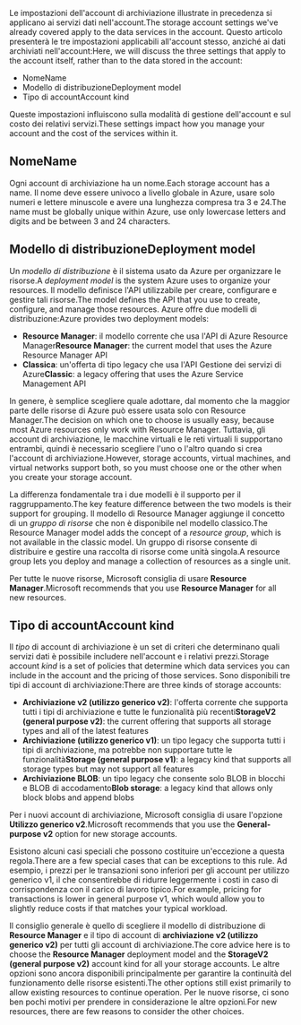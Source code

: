 <span data-ttu-id="d9663-101">Le impostazioni dell'account di archiviazione illustrate in precedenza si applicano ai servizi dati nell'account.</span><span class="sxs-lookup"><span data-stu-id="d9663-101">The storage account settings we've already covered apply to the data services in the account.</span></span> <span data-ttu-id="d9663-102">Questo articolo presenterà le tre impostazioni applicabili all'account stesso, anziché ai dati archiviati nell'account:</span><span class="sxs-lookup"><span data-stu-id="d9663-102">Here, we will discuss the three settings that apply to the account itself, rather than to the data stored in the account:</span></span>

- <span data-ttu-id="d9663-103">Nome</span><span class="sxs-lookup"><span data-stu-id="d9663-103">Name</span></span>
- <span data-ttu-id="d9663-104">Modello di distribuzione</span><span class="sxs-lookup"><span data-stu-id="d9663-104">Deployment model</span></span>
- <span data-ttu-id="d9663-105">Tipo di account</span><span class="sxs-lookup"><span data-stu-id="d9663-105">Account kind</span></span>

<span data-ttu-id="d9663-106">Queste impostazioni influiscono sulla modalità di gestione dell'account e sul costo dei relativi servizi.</span><span class="sxs-lookup"><span data-stu-id="d9663-106">These settings impact how you manage your account and the cost of the services within it.</span></span>

## <a name="name"></a><span data-ttu-id="d9663-107">Nome</span><span class="sxs-lookup"><span data-stu-id="d9663-107">Name</span></span>

<span data-ttu-id="d9663-108">Ogni account di archiviazione ha un nome.</span><span class="sxs-lookup"><span data-stu-id="d9663-108">Each storage account has a name.</span></span> <span data-ttu-id="d9663-109">Il nome deve essere univoco a livello globale in Azure, usare solo numeri e lettere minuscole e avere una lunghezza compresa tra 3 e 24.</span><span class="sxs-lookup"><span data-stu-id="d9663-109">The name must be globally unique within Azure, use only lowercase letters and digits and be between 3 and 24 characters.</span></span>

## <a name="deployment-model"></a><span data-ttu-id="d9663-110">Modello di distribuzione</span><span class="sxs-lookup"><span data-stu-id="d9663-110">Deployment model</span></span>

<span data-ttu-id="d9663-111">Un _modello di distribuzione_ è il sistema usato da Azure per organizzare le risorse.</span><span class="sxs-lookup"><span data-stu-id="d9663-111">A _deployment model_ is the system Azure uses to organize your resources.</span></span> <span data-ttu-id="d9663-112">Il modello definisce l'API utilizzabile per creare, configurare e gestire tali risorse.</span><span class="sxs-lookup"><span data-stu-id="d9663-112">The model defines the API that you use to create, configure, and manage those resources.</span></span> <span data-ttu-id="d9663-113">Azure offre due modelli di distribuzione:</span><span class="sxs-lookup"><span data-stu-id="d9663-113">Azure provides two deployment models:</span></span>

- <span data-ttu-id="d9663-114">**Resource Manager**: il modello corrente che usa l'API di Azure Resource Manager</span><span class="sxs-lookup"><span data-stu-id="d9663-114">**Resource Manager**: the current model that uses the Azure Resource Manager API</span></span>
- <span data-ttu-id="d9663-115">**Classica**: un'offerta di tipo legacy che usa l'API Gestione dei servizi di Azure</span><span class="sxs-lookup"><span data-stu-id="d9663-115">**Classic**: a legacy offering that uses the Azure Service Management API</span></span>

<span data-ttu-id="d9663-116">In genere, è semplice scegliere quale adottare, dal momento che la maggior parte delle risorse di Azure può essere usata solo con Resource Manager.</span><span class="sxs-lookup"><span data-stu-id="d9663-116">The decision on which one to choose is usually easy, because most Azure resources only work with Resource Manager.</span></span> <span data-ttu-id="d9663-117">Tuttavia, gli account di archiviazione, le macchine virtuali e le reti virtuali li supportano entrambi, quindi è necessario scegliere l'uno o l'altro quando si crea l'account di archiviazione.</span><span class="sxs-lookup"><span data-stu-id="d9663-117">However, storage accounts, virtual machines, and virtual networks support both, so you must choose one or the other when you create your storage account.</span></span>

<span data-ttu-id="d9663-118">La differenza fondamentale tra i due modelli è il supporto per il raggruppamento.</span><span class="sxs-lookup"><span data-stu-id="d9663-118">The key feature difference between the two models is their support for grouping.</span></span> <span data-ttu-id="d9663-119">Il modello di Resource Manager aggiunge il concetto di un _gruppo di risorse_ che non è disponibile nel modello classico.</span><span class="sxs-lookup"><span data-stu-id="d9663-119">The Resource Manager model adds the concept of a _resource group_, which is not available in the classic model.</span></span> <span data-ttu-id="d9663-120">Un gruppo di risorse consente di distribuire e gestire una raccolta di risorse come unità singola.</span><span class="sxs-lookup"><span data-stu-id="d9663-120">A resource group lets you deploy and manage a collection of resources as a single unit.</span></span>

<span data-ttu-id="d9663-121">Per tutte le nuove risorse, Microsoft consiglia di usare **Resource Manager**.</span><span class="sxs-lookup"><span data-stu-id="d9663-121">Microsoft recommends that you use **Resource Manager** for all new resources.</span></span>

## <a name="account-kind"></a><span data-ttu-id="d9663-122">Tipo di account</span><span class="sxs-lookup"><span data-stu-id="d9663-122">Account kind</span></span>

<span data-ttu-id="d9663-123">Il _tipo_ di account di archiviazione è un set di criteri che determinano quali servizi dati è possibile includere nell'account e i relativi prezzi.</span><span class="sxs-lookup"><span data-stu-id="d9663-123">Storage account _kind_ is a set of policies that determine which data services you can include in the account and the pricing of those services.</span></span> <span data-ttu-id="d9663-124">Sono disponibili tre tipi di account di archiviazione:</span><span class="sxs-lookup"><span data-stu-id="d9663-124">There are three kinds of storage accounts:</span></span>

- <span data-ttu-id="d9663-125">**Archiviazione v2 (utilizzo generico v2)**: l'offerta corrente che supporta tutti i tipi di archiviazione e tutte le funzionalità più recenti</span><span class="sxs-lookup"><span data-stu-id="d9663-125">**StorageV2 (general purpose v2)**: the current offering that supports all storage types and all of the latest features</span></span>
- <span data-ttu-id="d9663-126">**Archiviazione (utilizzo generico v1)**: un tipo legacy che supporta tutti i tipi di archiviazione, ma potrebbe non supportare tutte le funzionalità</span><span class="sxs-lookup"><span data-stu-id="d9663-126">**Storage (general purpose v1)**: a legacy kind that supports all storage types but may not support all features</span></span>
- <span data-ttu-id="d9663-127">**Archiviazione BLOB**: un tipo legacy che consente solo BLOB in blocchi e BLOB di accodamento</span><span class="sxs-lookup"><span data-stu-id="d9663-127">**Blob storage**: a legacy kind that allows only block blobs and append blobs</span></span>

<span data-ttu-id="d9663-128">Per i nuovi account di archiviazione, Microsoft consiglia di usare l'opzione **Utilizzo generico v2**.</span><span class="sxs-lookup"><span data-stu-id="d9663-128">Microsoft recommends that you use the **General-purpose v2** option for new storage accounts.</span></span>

<span data-ttu-id="d9663-129">Esistono alcuni casi speciali che possono costituire un'eccezione a questa regola.</span><span class="sxs-lookup"><span data-stu-id="d9663-129">There are a few special cases that can be exceptions to this rule.</span></span> <span data-ttu-id="d9663-130">Ad esempio, i prezzi per le transazioni sono inferiori per gli account per utilizzo generico v1, il che consentirebbe di ridurre leggermente i costi in caso di corrispondenza con il carico di lavoro tipico.</span><span class="sxs-lookup"><span data-stu-id="d9663-130">For example, pricing for transactions is lower in general purpose v1, which would allow you to slightly reduce costs if that matches your typical workload.</span></span>

<span data-ttu-id="d9663-131">Il consiglio generale è quello di scegliere il modello di distribuzione di **Resource Manager** e il tipo di account di **archiviazione v2 (utilizzo generico v2)** per tutti gli account di archiviazione.</span><span class="sxs-lookup"><span data-stu-id="d9663-131">The core advice here is to choose the **Resource Manager** deployment model and the **StorageV2 (general purpose v2)** account kind for all your storage accounts.</span></span> <span data-ttu-id="d9663-132">Le altre opzioni sono ancora disponibili principalmente per garantire la continuità del funzionamento delle risorse esistenti.</span><span class="sxs-lookup"><span data-stu-id="d9663-132">The other options still exist primarily to allow existing resources to continue operation.</span></span> <span data-ttu-id="d9663-133">Per le nuove risorse, ci sono ben pochi motivi per prendere in considerazione le altre opzioni.</span><span class="sxs-lookup"><span data-stu-id="d9663-133">For new resources, there are few reasons to consider the other choices.</span></span>